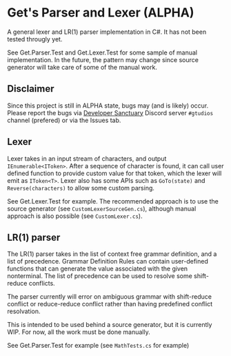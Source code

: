 # Get's Parser and Lexer (ALPHA)

A general lexer and LR(1) parser implementation in C#.
It has not been tested througly yet.

See Get.Parser.Test and Get.Lexer.Test for some sample
of manual implementation. In the future, the pattern may
change since source generator will take care of some of
the manual work.

## Disclaimer

Since this project is still in ALPHA state, bugs may
(and is likely) occur. Please report the bugs via
[Developer Sanctuary](https://dsc.gg/devsanx) Discord
server `#gtudios` channel (prefered) or via the Issues tab.

## Lexer

Lexer takes in an input stream of characters, and output
`IEnumerable<IToken>`. After a sequence of character is
found, it can call user defined function to provide custom
value for that token, which the lexer will emit as `IToken<T>`.
Lexer also has some APIs such as `GoTo(state)` and
`Reverse(characters)` to allow some custom parsing.

See Get.Lexer.Test for example. The recommended approach
is to use the source generator (see `CustomLexerSourceGen.cs`),
although manual approach is also possible (see `CustomLexer.cs`).

## LR(1) parser

The LR(1) parser takes in the list of context free grammar
definition, and a list of precedence. Grammar Definition
Rules can contain user-defined functions that can generate
the value associated with the given nonterminal. The list
of precedence can be used to resolve some shift-reduce conflicts.

The parser currently will error on ambiguous grammar with
shift-reduce conflict or reduce-reduce conflict rather
than having predefined conflict resolvation.

This is intended to be used behind a source generator, but it is
currently WIP. For now, all the work must be done manually.

See Get.Parser.Test for example (see `MathTests.cs` for example)
